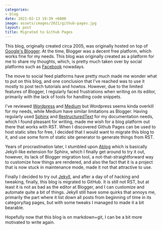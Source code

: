 ```yaml
---
categories:
- blog
date: 2021-02-13 19:39 +0800
image: assets/images/2021/github-pages.jpg
layout: post
title: Migrated to Github Pages
---
```


This blog, originally created circa 2005, was originally hosted 
on top of [Google's Blogger](http://blogger.com). At the time, Blogger
was a decent free platform, which works fine for my needs. This blog was
originally created as a platform for me to share my thoughts, which,
is pretty much taken over by social platforms such as [Facebook](http://facebook.com)
nowadays. 

The move to social feed platforms have pretty much made me wonder what to
put on this blog, and one conclusion that I've reached was to use it
mostly to post tech tutorials and howtos. However, due to the limited
features of Blogger, I regularly faced frustrations when writing on its
editor, primarily with the lack of tools for handling code snippets. 

I've reviewed [Wordpress](http://wordpress.com) and [Medium](http://medium.com)
but Wordpress seems kinda overkill for my needs, while Medium have similar 
limitations as Blogger. Having regularly used [Sphinx](http://www.sphinx-doc.org)
and [RestructuredText](https://docutils.sourceforge.io/rst.html) for my documentation 
needs, which I found pleasant for writing, made me wish for a blog platform out there
that works with RST. When I discovered Github Pages can be used to host static sites
for free, I decided that I would want to migrate this blog to it, and use some form
of static site generator to generate things from RST. 

Years of procrastination later, I stumbled upon [Ablog](https://ablog.readthedocs.io/) 
which is basically Jekyll-like extension for Sphinx, which I finally get around 
to try it out, however, its lack of Blogger migration tool, a not-that-straightforward
way to customize how things are rendered, and also the fact that it is a project
that is now stuck in maintenance mode, made it not that attractive to use.

Finally I decided to try out [Jekyll](https://ablog.readthedocs.io/), and after a day of
of hacking and tweaking, finally, this blog is migrated to GitHub. It is still not RST,
but at least it is not as bad as the editor at Blogger, and I can customize and automate
quite a bit of things. Jekyll still have some quirks that annoys me, primarily the part
where it list down all posts from beginning of time in its category/tag pages, but with
some tweaks I managed to made it a bit bearable. 

Hopefully now that this blog is on markdown+git, I can be a bit more motivated
to write again.
